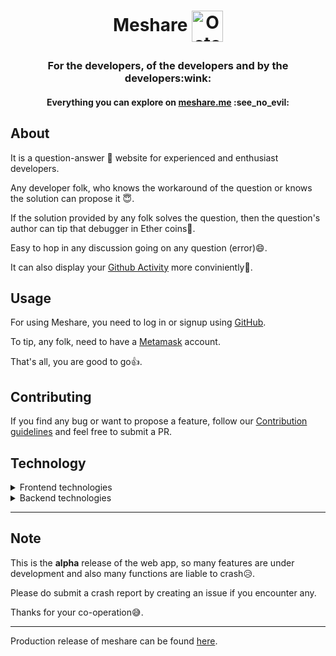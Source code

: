 <h1 align="center">Meshare  <a href="https://github.com/Nazeeh21/Meshare" target="blank"><img align="center" src="https://raw.githubusercontent.com/Nazeeh21/Nazeeh21/main/public/Octocat.png" alt="Octocat" height="50" width="50" /></a>
</p></h1>

<h3 align="center">For the developers, of the developers and by the developers:wink:</h3>

<h4 align="center">Everything you can explore on <a href="https://meshare.me" target="blank">meshare.me</a> :see_no_evil:</h4>

## About

It is a question-answer :monocle_face: website for experienced and enthusiast developers.

Any developer folk, who knows the workaround of the question or knows the solution can propose it :innocent:.

If the solution provided by any folk solves the question, then the question's author can tip that debugger in Ether coins:money_mouth_face:.

Easy to hop in any discussion going on any question (error):smile:.

It can also display your [Github Activity](https://github.com) more conviniently:star_struck:.


## Usage
For using Meshare, you need to log in or signup using [GitHub](https://github.com).

To tip, any folk, need to have a [Metamask](https://metamask.io/) account.

That's all, you are good to go:+1:.

## Contributing
If you find any bug or want to propose a feature, follow our [Contribution guidelines](./Contribution.md) and feel free to submit a PR.

## Technology

<details>
<summary>Frontend technologies</summary>
<ul>
<li>Next.js</li>
<li>Typescript</li>
<li>Urql-Graphql</li>
<li>Tailwindcss</li>
<li>React-redux</li>
<li>Supabase</li>
<li>Chakra-UI</li>
</ul>
</details>

<details>
<summary>Backend technologies</summary>
<ul>
<li>Nodejs</li>
<li>Typescript</li>
<li>Typeorm</li>
<li>Docker</li>
<li>Express</li>
<li>Graphql</li>
<li>Apollo Server</li>
<li>Redis</li>
<li>PostgreSQL</li>
</ul>

</details>

---
## Note

This is the **alpha** release of the web app, so many features are under development and also many functions are liable to crash:disappointed_relieved:.

Please do submit a crash report by creating an issue if you encounter any.

Thanks for your co-operation:sweat_smile:.

---

Production release of meshare can be found [here](https://meshare.me/).
